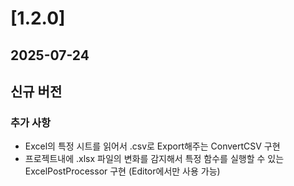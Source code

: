 # [1.2.0]
## 2025-07-24
## 신규 버전
### 추가 사항
- Excel의 특정 시트를 읽어서 .csv로 Export해주는 ConvertCSV 구현
- 프로젝트내에 .xlsx 파일의 변화를 감지해서 특정 함수를 실행할 수 있는 ExcelPostProcessor 구현 (Editor에서만 사용 가능)